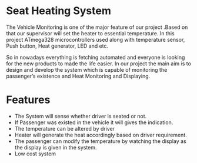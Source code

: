 # Seat Heating System
The Vehicle Monitoring is one of the major feature of our project .Based on that our supervisor will set the heater to essential temperature. In this project ATmega328 microcontrollers used along with temperature sensor, Push button, Heat generator, LED and etc.

So in nowadays everything is fetching automated and everyone is looking for the new products to made the life easier. In our project the main aim is to design and develop the system which is capable of monitoring the passenger’s existence and Heat Monitoring and Displaying.

# Features
- The System will sense whether driver is seated or not.
- If Passenger was existed in the vehicle it will gives the indication.
- The temperature can be altered by driver
- Heater will generate the heat accordingly based on driver requirement.
- The passenger can modify the temperature by watching the display as the display is given in the system.
- Low cost system
